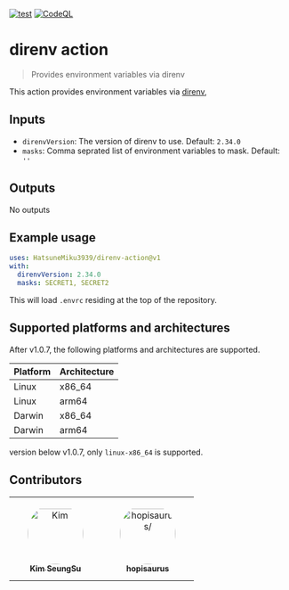
[![test](https://github.com/HatsuneMiku3939/direnv-action/actions/workflows/test.yaml/badge.svg)](https://github.com/HatsuneMiku3939/direnv-action/actions/workflows/test.yaml)
[![CodeQL](https://github.com/HatsuneMiku3939/direnv-action/actions/workflows/codeql.yml/badge.svg)](https://github.com/HatsuneMiku3939/direnv-action/actions/workflows/codeql.yml)


# direnv action

> Provides environment variables via direnv

This action provides environment variables via [direnv](https://direnv.net/),

## Inputs

- `direnvVersion`: The version of direnv to use. Default: `2.34.0`
- `masks`: Comma seprated list of environment variables to mask. Default: `''`

## Outputs

No outputs

## Example usage

```yaml
uses: HatsuneMiku3939/direnv-action@v1
with:
  direnvVersion: 2.34.0
  masks: SECRET1, SECRET2
```

This will load `.envrc` residing at the top of the repository.

## Supported platforms and architectures

After v1.0.7, the following platforms and architectures are supported.

| Platform | Architecture |
|----------|--------------|
| Linux    | x86_64       |
| Linux    | arm64        |
| Darwin   | x86_64       |
| Darwin   | arm64        |

version below v1.0.7, only `linux-x86_64` is supported.

## Contributors

<table>
<tr>
    <td align="center" style="word-wrap: break-word; width: 150.0; height: 150.0">
        <a href=https://github.com/HatsuneMiku3939>
            <img src=https://avatars.githubusercontent.com/u/580053?v=4 width="100;"  style="border-radius:50%;align-items:center;justify-content:center;overflow:hidden;padding-top:10px" alt=Kim SeungSu/>
            <br />
            <sub style="font-size:14px"><b>Kim SeungSu</b></sub>
        </a>
    </td>
    <td align="center" style="word-wrap: break-word; width: 150.0; height: 150.0">
        <a href=https://github.com/hopisaurus>
            <img src=https://avatars.githubusercontent.com/u/24846639?v=4 width="100;"  style="border-radius:50%;align-items:center;justify-content:center;overflow:hidden;padding-top:10px" alt=hopisaurus/>
            <br />
            <sub style="font-size:14px"><b>hopisaurus</b></sub>
        </a>
    </td>
</tr>
</table>

